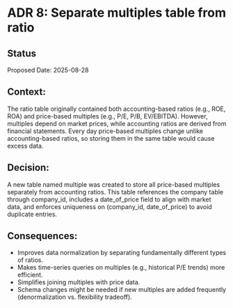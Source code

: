 # ADR 8: Separate multiples table from ratio

## Status
Proposed
Date: 2025-08-28

## Context:
The ratio table originally contained both accounting-based ratios (e.g., ROE, ROA) and price-based multiples (e.g., P/E, P/B, EV/EBITDA). However, multiples depend on market prices, while accounting ratios are derived from financial statements. Every day price-based multiples change unlike accounting-based ratios, so storing them in the same table would cause excess data.

## Decision:
A new table named multiple was created to store all price-based multiples separately from accounting ratios. This table references the company table through company_id, includes a date_of_price field to align with market data, and enforces uniqueness on (company_id, date_of_price) to avoid duplicate entries.

## Consequences:
- Improves data normalization by separating fundamentally different types of ratios.
- Makes time-series queries on multiples (e.g., historical P/E trends) more efficient.
- Simplifies joining multiples with price data.
- Schema changes might be needed if new multiples are added frequently (denormalization vs. flexibility tradeoff).